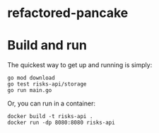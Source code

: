 # refactored-pancake

# Build and run 

The quickest way to get up and running is simply:

```
go mod download
go test risks-api/storage
go run main.go
```

Or, you can run in a container:

```
docker build -t risks-api . 
docker run -dp 8080:8080 risks-api 
```

